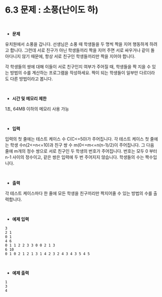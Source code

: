 # 6.3 문제 : 소풍(난이도 하)

<br/>

- **문제**

유치원에서 소풍을 갑니다. 선생님은 소풍 때 학생들을 두 명씩 짝을 지어 행동하게 하려고 합니다. 그런데 서로 친구가 아닌 학생들끼리 짝을 지어 주면 서로 싸우거나 같이 돌아다니지 않기 때문에, 항상 서로 친구인 학생들끼리만 짝을 지어야 합니다.

각 학생들의 쌍에 대해 이들이 서로 친구인지 여부가 주어질 때, 학생들을 짝 지을 수 있는 방법의 수를 계산하는 프로그램을 작성하세요. 짝이 되는 학생들이 일부만 다르더라도 다른 방법이라고 봅니다.

<br/>

- **시간 및 메모리 제한**

1초, 64MB 이하의 메모리 사용 가능

<br/>

- **입력**

입력의 첫 줄에는 테스트 케이스 수 C(C<=50)가 주어집니다. 각 테스트 케이스 첫 줄에는 학생 수n(2<=n<=10)과 친구 쌍 수 m(0<=m<=n(n-1)/2)이 주어집니다. 그 다음 줄에 m개의 정수 쌍으로 서로 친구인 두 학생의 번호가 주어집니다. 번호는 모두 0 부터 n-1 사이의 정수이고, 같은 쌍은 입력에 두 번 주어지지 않습니다. 학생들의 수는 짝수입니다. 

<br/>

- **출력**

각 테스트 케이스마다 한 줄에 모든 학생을 친구끼리만 짝지어줄 수 있는 방법의 수를 출력합니다. 

<br/>

- **예제 입력**

```
3
2 1
0 1
4 6
0 1 1 2 2 3 3 0 0 2 1 3
6 10
0 1 0 2 1 2 1 3 1 4 2 3 2 4 3 4 3 5 4 5
```

<br/>

- **예제 출력**

```
1
3
4
```

